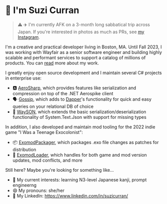 # 👋 I'm Suzi Curran

> :warning: :airplane: I'm currently AFK on a 3-month long sabbatical trip across Japan. If you're interested in photos as much as PRs, see [my Instagram](https://instagram.com/suzicurran).

I'm a creative and practical developer living in Boston, MA. Until Fall 2023, I was working with Wayfair as a senior software engineer and building highly scalable and performant services to support a catalog of millions of products. You can [read](https://www.aboutwayfair.com/suzi-curran) more about my work.

I greatly enjoy open source development and I maintain several C# projects in enterprise use:
- :a: [AeroSharp](https://github.com/wayfair-incubator/AeroSharp), which provides features like serialization and compression on top of the .NET Aerospike client
- 🗣️ [Gossip](https://github.com/wayfair-incubator/Gossip), which adds to [Dapper](https://github.com/DapperLib/Dapper)'s functionality for quick and easy queries on your relational DB of choice
- 📃 [WaySON](https://github.com/wayfair-incubator/WaySON), which extends the basic serialization/deserialization functionality of System.Text.Json with support for missing types

In addition, I also developed and maintain mod tooling for the 2022 indie game "I Was a Teenage Exocolonist":
- :package: [ExomodPackager](https://github.com/suzicurran/ExomodPackager), which packages .exo file changes as patches for distribution
- :rocket: [ExomodLoader](https://github.com/suzicurran/ExomodLoader), which handles for both game and mod version updates, mod conflicts, and more

Still here? Maybe you're looking for something like...
- 🌱 My current interests: learning N3-level Japanese kanji, prompt engineerng
- 😄 My pronouns: she/her
- 💼 My LinkedIn: https://www.linkedin.com/in/suzicurran/
